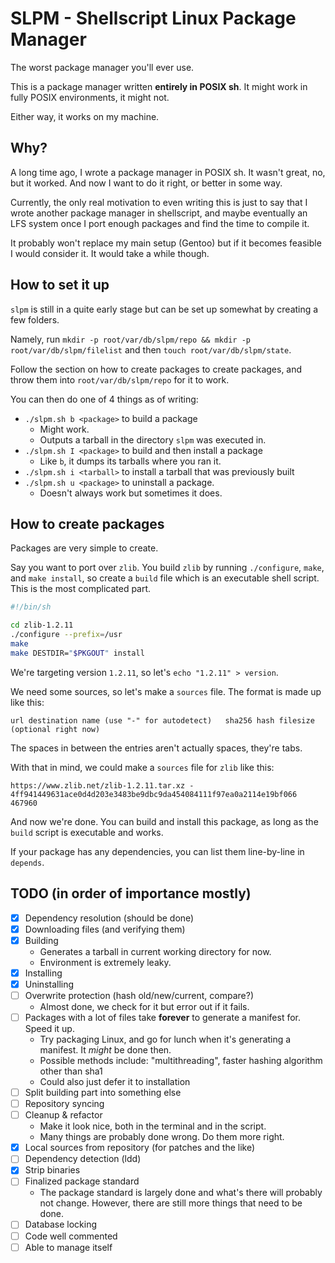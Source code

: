 # SLPM - Shellscript Linux Package Manager
The worst package manager you'll ever use.

This is a package manager written **entirely in POSIX sh**.
It might work in fully POSIX environments, it might not.

Either way, it works on my machine.

## Why?
A long time ago, I wrote a package manager in POSIX sh.
It wasn't great, no, but it worked. And now I want to do it right, or better in
some way.

Currently, the only real motivation to even writing this is just to say that I
wrote another package manager in shellscript, and maybe eventually an LFS
system once I port enough packages and find the time to compile it.

It probably won't replace my main setup (Gentoo) but if it becomes feasible I
would consider it.
It would take a while though.

## How to set it up
`slpm` is still in a quite early stage but can be set up somewhat by creating a
few folders.

Namely, run `mkdir -p root/var/db/slpm/repo && mkdir -p root/var/db/slpm/filelist`
and then `touch root/var/db/slpm/state`.

Follow the section on how to create packages to create packages, and throw them
into `root/var/db/slpm/repo` for it to work.

You can then do one of 4 things as of writing:
- `./slpm.sh b <package>` to build a package
  - Might work.
  - Outputs a tarball in the directory `slpm` was executed in.
- `./slpm.sh I <package>` to build and then install a package
  - Like `b`, it dumps its tarballs where you ran it.
- `./slpm.sh i <tarball>` to install a tarball that was previously built
- `./slpm.sh u <package>` to uninstall a package.
  - Doesn't always work but sometimes it does.

## How to create packages
Packages are very simple to create.

Say you want to port over `zlib`.
You build `zlib` by running `./configure`, `make`, and `make install`, so create
a `build` file which is an executable shell script.
This is the most complicated part.

```sh
#!/bin/sh

cd zlib-1.2.11
./configure --prefix=/usr
make
make DESTDIR="$PKGOUT" install
```

We're targeting version `1.2.11`, so let's `echo "1.2.11" > version`.

We need some sources, so let's make a `sources` file.
The format is made up like this:
```
url	destination name (use "-" for autodetect)	sha256 hash	filesize (optional right now)
```
The spaces in between the entries aren't actually spaces, they're tabs.

With that in mind, we could make a `sources` file for `zlib` like this:
```
https://www.zlib.net/zlib-1.2.11.tar.xz	-	4ff941449631ace0d4d203e3483be9dbc9da454084111f97ea0a2114e19bf066	467960
```

And now we're done.
You can build and install this package, as long as the `build` script is executable and works.

If your package has any dependencies, you can list them line-by-line in `depends`.

## TODO (in order of importance mostly)
- [X] Dependency resolution (should be done)
- [X] Downloading files (and verifying them)
- [X] Building
  - Generates a tarball in current working directory for now.
  - Environment is extremely leaky.
- [X] Installing
- [X] Uninstalling
- [ ] Overwrite protection (hash old/new/current, compare?)
  - Almost done, we check for it but error out if it fails.
- [ ] Packages with a lot of files take **forever** to generate a manifest for. Speed it up.
  - Try packaging Linux, and go for lunch when it's generating a manifest. It *might* be done then.
  - Possible methods include: "multithreading", faster hashing algorithm other than sha1
  - Could also just defer it to installation
- [ ] Split building part into something else
- [ ] Repository syncing
- [ ] Cleanup & refactor
  - Make it look nice, both in the terminal and in the script.
  - Many things are probably done wrong. Do them more right.
- [X] Local sources from repository (for patches and the like)
- [ ] Dependency detection (ldd)
- [X] Strip binaries
- [ ] Finalized package standard
  - The package standard is largely done and what's there will probably not change.
  However, there are still more things that need to be done.
- [ ] Database locking
- [ ] Code well commented
- [ ] Able to manage itself
